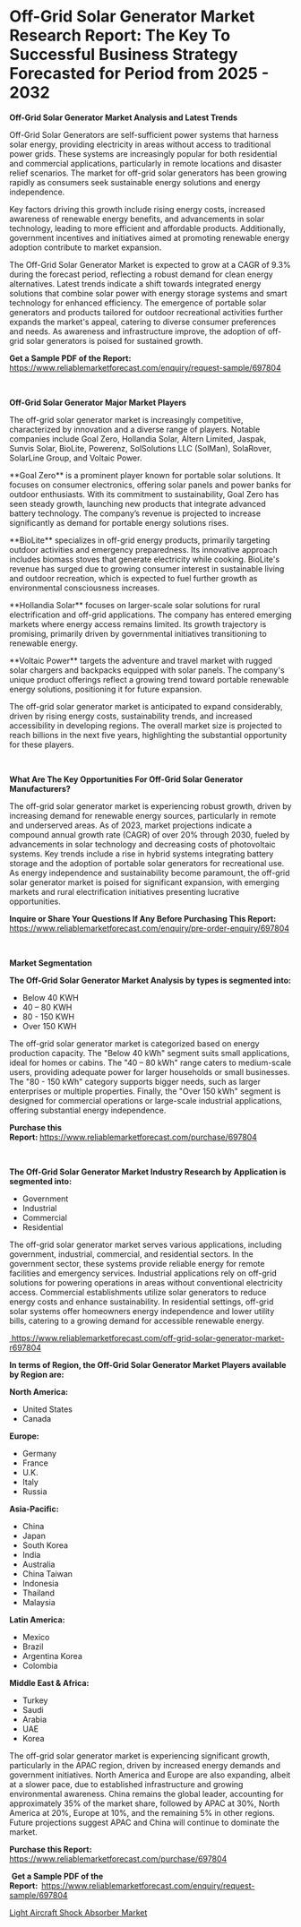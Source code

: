 <p><h1>Off-Grid Solar Generator Market Research Report: The Key To Successful Business Strategy Forecasted for Period from 2025 - 2032</h1></p><p><strong>Off-Grid Solar Generator Market Analysis and Latest Trends</strong></p>
<p><p>Off-Grid Solar Generators are self-sufficient power systems that harness solar energy, providing electricity in areas without access to traditional power grids. These systems are increasingly popular for both residential and commercial applications, particularly in remote locations and disaster relief scenarios. The market for off-grid solar generators has been growing rapidly as consumers seek sustainable energy solutions and energy independence.</p><p>Key factors driving this growth include rising energy costs, increased awareness of renewable energy benefits, and advancements in solar technology, leading to more efficient and affordable products. Additionally, government incentives and initiatives aimed at promoting renewable energy adoption contribute to market expansion.</p><p>The Off-Grid Solar Generator Market is expected to grow at a CAGR of 9.3% during the forecast period, reflecting a robust demand for clean energy alternatives. Latest trends indicate a shift towards integrated energy solutions that combine solar power with energy storage systems and smart technology for enhanced efficiency. The emergence of portable solar generators and products tailored for outdoor recreational activities further expands the market's appeal, catering to diverse consumer preferences and needs. As awareness and infrastructure improve, the adoption of off-grid solar generators is poised for sustained growth.</p></p>
<p><strong>Get a Sample PDF of the Report:&nbsp;</strong> <a href="https://www.reliablemarketforecast.com/enquiry/request-sample/697804?utm_campaign=2736&utm_medium=2&utm_source=Github&utm_content=ia&utm_term=23032025&utm_id=off-grid-solar-generator">https://www.reliablemarketforecast.com/enquiry/request-sample/697804</a></p>
<p>&nbsp;</p>
<p><strong>Off-Grid Solar Generator Major Market Players</strong></p>
<p><p>The off-grid solar generator market is increasingly competitive, characterized by innovation and a diverse range of players. Notable companies include Goal Zero, Hollandia Solar, Altern Limited, Jaspak, Sunvis Solar, BioLite, Powerenz, SolSolutions LLC (SolMan), SolaRover, SolarLine Group, and Voltaic Power.</p><p>**Goal Zero** is a prominent player known for portable solar solutions. It focuses on consumer electronics, offering solar panels and power banks for outdoor enthusiasts. With its commitment to sustainability, Goal Zero has seen steady growth, launching new products that integrate advanced battery technology. The company’s revenue is projected to increase significantly as demand for portable energy solutions rises.</p><p>**BioLite** specializes in off-grid energy products, primarily targeting outdoor activities and emergency preparedness. Its innovative approach includes biomass stoves that generate electricity while cooking. BioLite's revenue has surged due to growing consumer interest in sustainable living and outdoor recreation, which is expected to fuel further growth as environmental consciousness increases.</p><p>**Hollandia Solar** focuses on larger-scale solar solutions for rural electrification and off-grid applications. The company has entered emerging markets where energy access remains limited. Its growth trajectory is promising, primarily driven by governmental initiatives transitioning to renewable energy. </p><p>**Voltaic Power** targets the adventure and travel market with rugged solar chargers and backpacks equipped with solar panels. The company's unique product offerings reflect a growing trend toward portable renewable energy solutions, positioning it for future expansion.</p><p>The off-grid solar generator market is anticipated to expand considerably, driven by rising energy costs, sustainability trends, and increased accessibility in developing regions. The overall market size is projected to reach billions in the next five years, highlighting the substantial opportunity for these players.</p></p>
<p>&nbsp;</p>
<p><strong>What Are The Key Opportunities For Off-Grid Solar Generator Manufacturers?</strong></p>
<p><p>The off-grid solar generator market is experiencing robust growth, driven by increasing demand for renewable energy sources, particularly in remote and underserved areas. As of 2023, market projections indicate a compound annual growth rate (CAGR) of over 20% through 2030, fueled by advancements in solar technology and decreasing costs of photovoltaic systems. Key trends include a rise in hybrid systems integrating battery storage and the adoption of portable solar generators for recreational use. As energy independence and sustainability become paramount, the off-grid solar generator market is poised for significant expansion, with emerging markets and rural electrification initiatives presenting lucrative opportunities.</p></p>
<p><strong>Inquire or Share Your Questions If Any Before Purchasing This Report:</strong> <a href="https://www.reliablemarketforecast.com/enquiry/pre-order-enquiry/697804?utm_campaign=2736&utm_medium=2&utm_source=Github&utm_content=ia&utm_term=23032025&utm_id=off-grid-solar-generator">https://www.reliablemarketforecast.com/enquiry/pre-order-enquiry/697804</a></p>
<p>&nbsp;</p>
<p><strong>Market Segmentation</strong></p>
<p><strong>The Off-Grid Solar Generator Market Analysis by types is segmented into:</strong></p>
<p><ul><li>Below 40 KWH</li><li>40 – 80 KWH</li><li>80 - 150 KWH</li><li>Over 150 KWH</li></ul></p>
<p><p>The off-grid solar generator market is categorized based on energy production capacity. The "Below 40 kWh" segment suits small applications, ideal for homes or cabins. The "40 – 80 kWh" range caters to medium-scale users, providing adequate power for larger households or small businesses. The "80 - 150 kWh" category supports bigger needs, such as larger enterprises or multiple properties. Finally, the "Over 150 kWh" segment is designed for commercial operations or large-scale industrial applications, offering substantial energy independence.</p></p>
<p><strong>Purchase this Report:&nbsp;</strong><a href="https://www.reliablemarketforecast.com/purchase/697804?utm_campaign=2736&utm_medium=2&utm_source=Github&utm_content=ia&utm_term=23032025&utm_id=off-grid-solar-generator">https://www.reliablemarketforecast.com/purchase/697804</a></p>
<p>&nbsp;</p>
<p><strong>The Off-Grid Solar Generator Market Industry Research by Application is segmented into:</strong></p>
<p><ul><li>Government</li><li>Industrial</li><li>Commercial</li><li>Residential</li></ul></p>
<p><p>The off-grid solar generator market serves various applications, including government, industrial, commercial, and residential sectors. In the government sector, these systems provide reliable energy for remote facilities and emergency services. Industrial applications rely on off-grid solutions for powering operations in areas without conventional electricity access. Commercial establishments utilize solar generators to reduce energy costs and enhance sustainability. In residential settings, off-grid solar systems offer homeowners energy independence and lower utility bills, catering to a growing demand for accessible renewable energy.</p></p>
<p><a href="https://www.reliablemarketforecast.com/off-grid-solar-generator-market-r697804?utm_campaign=2736&utm_medium=2&utm_source=Github&utm_content=ia&utm_term=23032025&utm_id=off-grid-solar-generator">&nbsp;https://www.reliablemarketforecast.com/off-grid-solar-generator-market-r697804</a></p>
<p><strong>In terms of Region, the Off-Grid Solar Generator Market Players available by Region are:</strong></p>
<p>
    <p> <strong> North America: </strong>
        <ul>
            <li>United States</li>
            <li>Canada</li>
        </ul>
        </p> 
    <p> <strong> Europe: </strong>
        <ul>
            <li>Germany</li>
            <li>France</li>
            <li>U.K.</li>
            <li>Italy</li>
            <li>Russia</li>
        </ul>
        </p> 
    <p> <strong> Asia-Pacific: </strong>
        <ul>
            <li>China</li>
            <li>Japan</li>
            <li>South Korea</li>
            <li>India</li>
            <li>Australia</li>
            <li>China Taiwan</li>
            <li>Indonesia</li>
            <li>Thailand</li>
            <li>Malaysia</li>
        </ul>
        </p> 
    <p> <strong> Latin America: </strong>
        <ul>
            <li>Mexico</li>
            <li>Brazil</li>
            <li>Argentina Korea</li>
            <li>Colombia</li>
        </ul>
        </p> 
    <p> <strong> Middle East & Africa: </strong>
        <ul>
            <li>Turkey</li>
            <li>Saudi</li>
            <li>Arabia</li>
            <li>UAE</li>
            <li>Korea</li>
        </ul>
    </p>
    </p>
<p><p>The off-grid solar generator market is experiencing significant growth, particularly in the APAC region, driven by increased energy demands and government initiatives. North America and Europe are also expanding, albeit at a slower pace, due to established infrastructure and growing environmental awareness. China remains the global leader, accounting for approximately 35% of the market share, followed by APAC at 30%, North America at 20%, Europe at 10%, and the remaining 5% in other regions. Future projections suggest APAC and China will continue to dominate the market.</p></p>
<p><strong>Purchase this Report: </strong><a href="https://www.reliablemarketforecast.com/purchase/697804?utm_campaign=2736&utm_medium=2&utm_source=Github&utm_content=ia&utm_term=23032025&utm_id=off-grid-solar-generator">https://www.reliablemarketforecast.com/purchase/697804</a></p>
<p>&nbsp;<strong>Get a Sample PDF of the Report:&nbsp;&nbsp;</strong><a href="https://www.reliablemarketforecast.com/enquiry/request-sample/697804?utm_campaign=2736&utm_medium=2&utm_source=Github&utm_content=ia&utm_term=23032025&utm_id=off-grid-solar-generator">https://www.reliablemarketforecast.com/enquiry/request-sample/697804</a></p>
<p><strong></strong></p>
<p><p><a href="https://github.com/meuskocov/Market-Research-Report-List-1/blob/main/light-aircraft-shock-absorber-market.md?utm_campaign=2736&utm_medium=2&utm_source=Github&utm_content=ia&utm_term=23032025&utm_id=off-grid-solar-generator">Light Aircraft Shock Absorber Market</a></p></p>